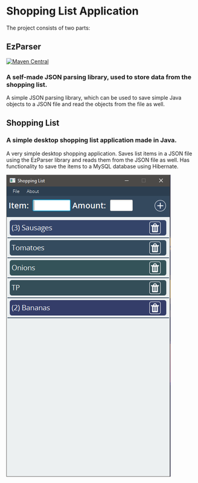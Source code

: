 # Shopping List Application
The project consists of two parts:

## EzParser

[![Maven Central](https://img.shields.io/maven-central/v/com.github.f4irline/ezparser.svg?label=Maven%20Central)](https://search.maven.org/search?q=g:%22com.github.f4irline%22%20AND%20a:%22ezparser%22)

### A self-made JSON parsing library, used to store data from the shopping list.

A simple JSON parsing library, which can be used to save simple Java objects to a JSON file and read the objects from the file as well.

## Shopping List

### A simple desktop shopping list application made in Java.

A very simple desktop shopping application. Saves list items in a JSON file using the EzParser library and reads them from the JSON file as well. Has functionality to save the items to a MySQL database using Hibernate.

![Preview image](images/appimage.PNG "Image of the application")